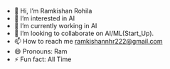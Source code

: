 - 👋 Hi, I’m Ramkishan Rohila
- 👀 I’m interested in AI
- 🌱 I’m currently working in AI
- 💞️ I’m looking to collaborate on AI/ML(Start_Up).
- 📫 How to reach me ramkishannhr222@gmail.com
- 😄 Pronouns: Ram
- ⚡ Fun fact: All Time

<!---
ramkishan576/ramkishan576 is a ✨ special ✨ repository because its `README.md` (this file) appears on your GitHub profile.
You can click the Preview link to take a look at your changes.
--->
